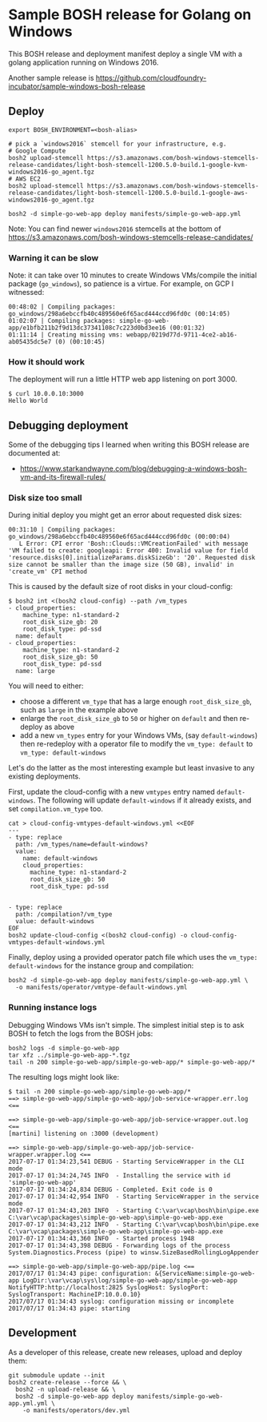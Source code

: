 # Sample BOSH release for Golang on Windows

This BOSH release and deployment manifest deploy a single VM with a golang application running on Windows 2016.

Another sample release is https://github.com/cloudfoundry-incubator/sample-windows-bosh-release

## Deploy

```
export BOSH_ENVIRONMENT=<bosh-alias>

# pick a `windows2016` stemcell for your infrastructure, e.g.
# Google Compute
bosh2 upload-stemcell https://s3.amazonaws.com/bosh-windows-stemcells-release-candidates/light-bosh-stemcell-1200.5.0-build.1-google-kvm-windows2016-go_agent.tgz
# AWS EC2
bosh2 upload-stemcell https://s3.amazonaws.com/bosh-windows-stemcells-release-candidates/light-bosh-stemcell-1200.5.0-build.1-google-aws-windows2016-go_agent.tgz

bosh2 -d simple-go-web-app deploy manifests/simple-go-web-app.yml
```

Note: You can find newer `windows2016` stemcells at the bottom of https://s3.amazonaws.com/bosh-windows-stemcells-release-candidates/

### Warning it can be slow

Note: it can take over 10 minutes to create Windows VMs/compile the initial package (`go_windows`), so patience is a virtue. For example, on GCP I witnessed:

```
00:48:02 | Compiling packages: go_windows/298a6ebccfb40c489560e6f65acd444ccd96fd0c (00:14:05)
01:02:07 | Compiling packages: simple-go-web-app/e1bfb211b2f9d13dc37341108c7c223d0bd3ee16 (00:01:32)
01:11:14 | Creating missing vms: webapp/0219d77d-9711-4ce2-ab16-ab05435dc5e7 (0) (00:10:45)
```


### How it should work

The deployment will run a little HTTP web app listening on port 3000.

```
$ curl 10.0.0.10:3000
Hello World
```

## Debugging deployment

Some of the debugging tips I learned when writing this BOSH release are documented at:

* https://www.starkandwayne.com/blog/debugging-a-windows-bosh-vm-and-its-firewall-rules/

### Disk size too small

During initial deploy you might get an error about requested disk sizes:

```
00:31:10 | Compiling packages: go_windows/298a6ebccfb40c489560e6f65acd444ccd96fd0c (00:00:04)
   L Error: CPI error 'Bosh::Clouds::VMCreationFailed' with message 'VM failed to create: googleapi: Error 400: Invalid value for field 'resource.disks[0].initializeParams.diskSizeGb': '20'. Requested disk size cannot be smaller than the image size (50 GB), invalid' in 'create_vm' CPI method
```

This is caused by the default size of root disks in your cloud-config:

```
$ bosh2 int <(bosh2 cloud-config) --path /vm_types
- cloud_properties:
    machine_type: n1-standard-2
    root_disk_size_gb: 20
    root_disk_type: pd-ssd
  name: default
- cloud_properties:
    machine_type: n1-standard-2
    root_disk_size_gb: 50
    root_disk_type: pd-ssd
  name: large
```

You will need to either:

* choose a different `vm_type` that has a large enough `root_disk_size_gb`, such as `large` in the example above
* enlarge the `root_disk_size_gb` to `50` or higher on `default` and then re-deploy as above
* add a new `vm_types` entry for your Windows VMs, (say `default-windows`) then re-redeploy with a operator file to modify the `vm_type: default` to `vm_type: default-windows`

Let's do the latter as the most interesting example but least invasive to any existing deployments.

First, update the cloud-config with a new `vmtypes` entry named `default-windows`. The following will update `default-windows` if it already exists, and set `compilation.vm_type` too.

```
cat > cloud-config-vmtypes-default-windows.yml <<EOF
---
- type: replace
  path: /vm_types/name=default-windows?
  value:
    name: default-windows
    cloud_properties:
      machine_type: n1-standard-2
      root_disk_size_gb: 50
      root_disk_type: pd-ssd


- type: replace
  path: /compilation?/vm_type
  value: default-windows
EOF
bosh2 update-cloud-config <(bosh2 cloud-config) -o cloud-config-vmtypes-default-windows.yml
```

Finally, deploy using a provided operator patch file which uses the `vm_type: default-windows` for the instance group and compilation:

```
bosh2 -d simple-go-web-app deploy manifests/simple-go-web-app.yml \
  -o manifests/operator/vmtype-default-windows.yml
```

### Running instance logs

Debugging Windows VMs isn't simple. The simplest initial step is to ask BOSH to fetch the logs from the BOSH jobs:

```
bosh2 logs -d simple-go-web-app
tar xfz ../simple-go-web-app-*.tgz
tail -n 200 simple-go-web-app/simple-go-web-app/* simple-go-web-app/*
```

The resulting logs might look like:

```
$ tail -n 200 simple-go-web-app/simple-go-web-app/*
==> simple-go-web-app/simple-go-web-app/job-service-wrapper.err.log <==

==> simple-go-web-app/simple-go-web-app/job-service-wrapper.out.log <==
[martini] listening on :3000 (development)

==> simple-go-web-app/simple-go-web-app/job-service-wrapper.wrapper.log <==
2017-07-17 01:34:23,541 DEBUG - Starting ServiceWrapper in the CLI mode
2017-07-17 01:34:24,745 INFO  - Installing the service with id 'simple-go-web-app'
2017-07-17 01:34:24,834 DEBUG - Completed. Exit code is 0
2017-07-17 01:34:42,954 INFO  - Starting ServiceWrapper in the service mode
2017-07-17 01:34:43,203 INFO  - Starting C:\var\vcap\bosh\bin\pipe.exe  C:\var\vcap\packages\simple-go-web-app\simple-go-web-app.exe
2017-07-17 01:34:43,212 INFO  - Starting C:\var\vcap\bosh\bin\pipe.exe  C:\var\vcap\packages\simple-go-web-app\simple-go-web-app.exe
2017-07-17 01:34:43,360 INFO  - Started process 1948
2017-07-17 01:34:43,398 DEBUG - Forwarding logs of the process System.Diagnostics.Process (pipe) to winsw.SizeBasedRollingLogAppender

==> simple-go-web-app/simple-go-web-app/pipe.log <==
2017/07/17 01:34:43 pipe: configuration: &{ServiceName:simple-go-web-app LogDir:\var\vcap\sys\log/simple-go-web-app/simple-go-web-app NotifyHTTP:http://localhost:2825 SyslogHost: SyslogPort: SyslogTransport: MachineIP:10.0.0.10}
2017/07/17 01:34:43 syslog: configuration missing or incomplete
2017/07/17 01:34:43 pipe: starting
```

## Development

As a developer of this release, create new releases, upload and deploy them:

```
git submodule update --init
bosh2 create-release --force && \
  bosh2 -n upload-release && \
  bosh2 -d simple-go-web-app deploy manifests/simple-go-web-app.yml.yml \
    -o manifests/operators/dev.yml
```
